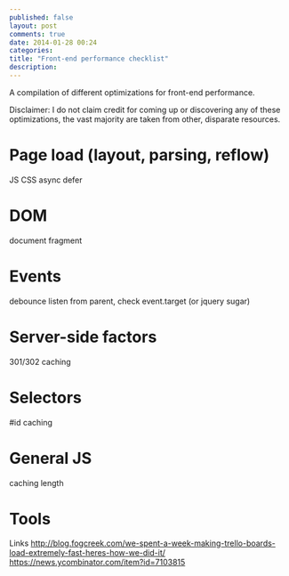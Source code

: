 ```yaml
---
published: false
layout: post
comments: true
date: 2014-01-28 00:24
categories: 
title: "Front-end performance checklist"
description: 
---
```


A compilation of different optimizations for front-end performance.

Disclaimer: I do not claim credit for coming up or discovering any of these optimizations, the vast majority are taken from other, disparate resources.

# Page load (layout, parsing, reflow)
JS
CSS
async defer

# DOM
document fragment

# Events
debounce
listen from parent, check event.target (or jquery sugar)

# Server-side factors
301/302
caching

# Selectors
#id
caching

# General JS
caching length

# Tools




Links
http://blog.fogcreek.com/we-spent-a-week-making-trello-boards-load-extremely-fast-heres-how-we-did-it/
https://news.ycombinator.com/item?id=7103815
